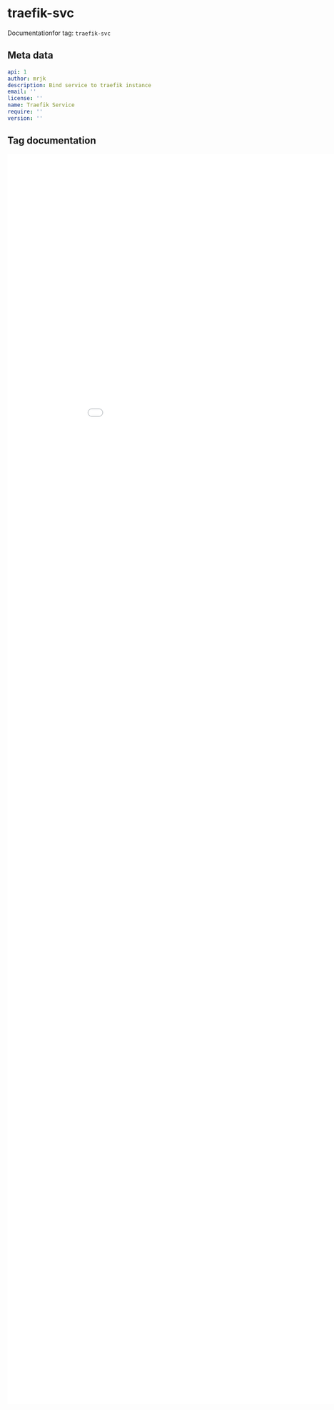 
# traefik-svc

Documentationfor tag: `traefik-svc`

## Meta data

``` yaml
api: 1
author: mrjk
description: Bind service to traefik instance
email: ''
license: ''
name: Traefik Service
require: ''
version: ''

```

## Tag documentation

<iframe scrolling="yes" src="/plugins_apidoc/traefik-svc/web.html" style="width: 100vw; height: 70vh; overflow: auto; border: 0px;">
</iframe>


                
